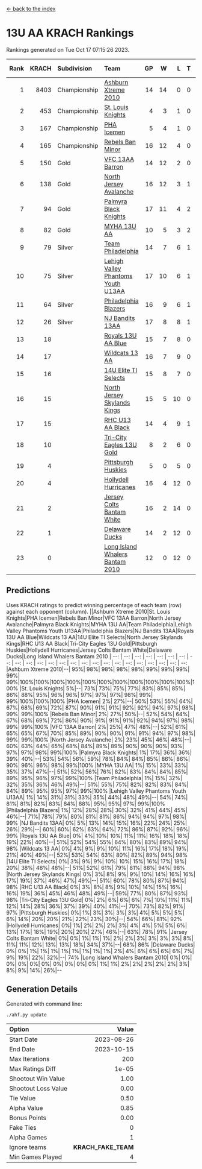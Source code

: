 [<- back to the index](readme.md)
# 13U AA KRACH Rankings
Rankings generated on Tue Oct 17 07:15:26 2023.

Rank|KRACH|Subdivision|Team|GP|W|L|T|OTW|OTL|SoS|Exp Wins|Win Diff
---:|---:|:---|:---|---:|---:|---:|---:|---:|---:|---:|---:|---:
1|8403|Championship|[Ashburn Xtreme 2010](https://gamesheetstats.com/seasons/3659/teams/140527/schedule)|14|14|0|0|0|0|100|14.8|-0.0
2|453|Championship|[St. Louis Knights](https://gamesheetstats.com/seasons/3659/teams/143323/schedule)|4|3|1|0|0|0|1702|3.8|-0.0
3|167|Championship|[PHA Icemen](https://gamesheetstats.com/seasons/3659/teams/143321/schedule)|5|4|1|0|0|0|58|4.9|0.0
4|165|Championship|[Rebels Ban Minor](https://gamesheetstats.com/seasons/3659/teams/140539/schedule)|16|12|4|0|0|0|1022|12.9|0.0
5|150|Gold|[VFC 13AA Barron](https://gamesheetstats.com/seasons/3659/teams/140544/schedule)|14|12|2|0|1|0|33|12.9|0.0
6|138|Gold|[North Jersey Avalanche](https://gamesheetstats.com/seasons/3659/teams/140535/schedule)|16|12|3|1|0|0|528|13.4|0.0
7|94|Gold|[Palmyra Black Knights](https://gamesheetstats.com/seasons/3659/teams/140537/schedule)|17|11|4|2|0|0|960|12.9|0.0
8|82|Gold|[MYHA 13U AA](https://gamesheetstats.com/seasons/3659/teams/140533/schedule)|10|5|3|2|1|0|88|6.9|0.0
9|79|Silver|[Team Philadelphia](https://gamesheetstats.com/seasons/3659/teams/140542/schedule)|14|7|6|1|0|0|1175|8.4|0.0
10|75|Silver|[Lehigh Valley Phantoms Youth U13AA](https://gamesheetstats.com/seasons/3659/teams/140531/schedule)|17|10|6|1|0|2|518|11.4|0.0
11|64|Silver|[Philadelphia Blazers](https://gamesheetstats.com/seasons/3659/teams/140538/schedule)|16|9|6|1|2|0|1031|10.4|0.0
12|26|Silver|[NJ Bandits 13AA](https://gamesheetstats.com/seasons/3659/teams/140534/schedule)|17|8|8|1|2|2|517|9.4|0.0
13|18||[Royals 13U AA Blue](https://gamesheetstats.com/seasons/3659/teams/140541/schedule)|15|7|8|0|0|1|66|7.9|0.0
14|17||[Wildcats 13 AA](https://gamesheetstats.com/seasons/3659/teams/140545/schedule)|16|7|9|0|0|0|52|7.9|0.0
15|16||[14U Elite TI Selects](https://gamesheetstats.com/seasons/3659/teams/140526/schedule)|15|8|7|0|1|1|41|8.9|0.0
16|15||[North Jersey Skylands Kings](https://gamesheetstats.com/seasons/3659/teams/140536/schedule)|15|5|10|0|1|0|71|5.9|0.0
17|15||[RHC U13 AA Black](https://gamesheetstats.com/seasons/3659/teams/140540/schedule)|14|4|9|1|0|0|57|5.4|0.0
18|10||[Tri-City Eagles 13U Gold](https://gamesheetstats.com/seasons/3659/teams/140543/schedule)|8|2|6|0|0|1|73|2.9|0.0
19|4||[Pittsburgh Huskies](https://gamesheetstats.com/seasons/3659/teams/149413/schedule)|5|0|5|0|0|0|1485|0.9|0.0
20|4||[Hollydell Hurricanes](https://gamesheetstats.com/seasons/3659/teams/140529/schedule)|16|4|12|0|0|0|558|4.9|0.0
21|2||[Jersey Colts Bantam White](https://gamesheetstats.com/seasons/3659/teams/140530/schedule)|16|2|14|0|0|1|58|2.9|0.0
22|1||[Delaware Ducks](https://gamesheetstats.com/seasons/3659/teams/140528/schedule)|14|2|12|0|0|0|28|2.9|0.0
23|0||[Long Island Whalers Bantam 2010](https://gamesheetstats.com/seasons/3659/teams/140532/schedule)|12|0|12|0|0|0|53|0.9|0.0

## Predictions
Uses KRACH ratings to predict winning percentage of each team (row) against each opponent (column).
||Ashburn Xtreme 2010|St. Louis Knights|PHA Icemen|Rebels Ban Minor|VFC 13AA Barron|North Jersey Avalanche|Palmyra Black Knights|MYHA 13U AA|Team Philadelphia|Lehigh Valley Phantoms Youth U13AA|Philadelphia Blazers|NJ Bandits 13AA|Royals 13U AA Blue|Wildcats 13 AA|14U Elite TI Selects|North Jersey Skylands Kings|RHC U13 AA Black|Tri-City Eagles 13U Gold|Pittsburgh Huskies|Hollydell Hurricanes|Jersey Colts Bantam White|Delaware Ducks|Long Island Whalers Bantam 2010
| --: | --: | --: | --: | --: | --: | --: | --: | --: | --: | --: | --: | --: | --: | --: | --: | --: | --: | --: | --: | --: | --: | --: | --: 
|Ashburn Xtreme 2010|--| 95%| 98%| 98%| 98%| 98%| 99%| 99%| 99%| 99%| 99%|100%|100%|100%|100%|100%|100%|100%|100%|100%|100%|100%|100%
|St. Louis Knights|  5%|--| 73%| 73%| 75%| 77%| 83%| 85%| 85%| 86%| 88%| 95%| 96%| 96%| 97%| 97%| 97%| 98%| 99%| 99%|100%|100%|100%
|PHA Icemen|  2%| 27%|--| 50%| 53%| 55%| 64%| 67%| 68%| 69%| 72%| 87%| 90%| 91%| 91%| 92%| 92%| 94%| 97%| 98%| 99%| 99%|100%
|Rebels Ban Minor|  2%| 27%| 50%|--| 52%| 54%| 64%| 67%| 68%| 69%| 72%| 86%| 90%| 91%| 91%| 91%| 92%| 94%| 97%| 98%| 99%| 99%|100%
|VFC 13AA Barron|  2%| 25%| 47%| 48%|--| 52%| 61%| 65%| 65%| 67%| 70%| 85%| 89%| 90%| 90%| 91%| 91%| 94%| 97%| 98%| 99%| 99%|100%
|North Jersey Avalanche|  2%| 23%| 45%| 46%| 48%|--| 60%| 63%| 64%| 65%| 68%| 84%| 89%| 89%| 90%| 90%| 90%| 93%| 97%| 97%| 98%| 99%|100%
|Palmyra Black Knights|  1%| 17%| 36%| 36%| 39%| 40%|--| 53%| 54%| 56%| 59%| 78%| 84%| 84%| 85%| 86%| 86%| 90%| 96%| 96%| 98%| 99%|100%
|MYHA 13U AA|  1%| 15%| 33%| 33%| 35%| 37%| 47%|--| 51%| 52%| 56%| 76%| 82%| 83%| 84%| 84%| 85%| 89%| 95%| 96%| 97%| 99%|100%
|Team Philadelphia|  1%| 15%| 32%| 32%| 35%| 36%| 46%| 49%|--| 51%| 55%| 75%| 82%| 82%| 83%| 84%| 84%| 89%| 95%| 95%| 97%| 99%|100%
|Lehigh Valley Phantoms Youth U13AA|  1%| 14%| 31%| 31%| 33%| 35%| 44%| 48%| 49%|--| 54%| 74%| 81%| 81%| 82%| 83%| 84%| 88%| 95%| 95%| 97%| 99%|100%
|Philadelphia Blazers|  1%| 12%| 28%| 28%| 30%| 32%| 41%| 44%| 45%| 46%|--| 71%| 78%| 79%| 80%| 81%| 81%| 86%| 94%| 94%| 97%| 98%| 99%
|NJ Bandits 13AA|  0%|  5%| 13%| 14%| 15%| 16%| 22%| 24%| 25%| 26%| 29%|--| 60%| 60%| 62%| 63%| 64%| 72%| 86%| 87%| 92%| 96%| 99%
|Royals 13U AA Blue|  0%|  4%| 10%| 10%| 11%| 11%| 16%| 18%| 18%| 19%| 22%| 40%|--| 51%| 52%| 54%| 55%| 64%| 80%| 83%| 89%| 94%| 98%
|Wildcats 13 AA|  0%|  4%|  9%|  9%| 10%| 11%| 16%| 17%| 18%| 19%| 21%| 40%| 49%|--| 52%| 53%| 54%| 63%| 80%| 82%| 89%| 94%| 98%
|14U Elite TI Selects|  0%|  3%|  9%|  9%| 10%| 10%| 15%| 16%| 17%| 18%| 20%| 38%| 48%| 48%|--| 51%| 52%| 61%| 79%| 81%| 88%| 94%| 98%
|North Jersey Skylands Kings|  0%|  3%|  8%|  9%|  9%| 10%| 14%| 16%| 16%| 17%| 19%| 37%| 46%| 47%| 49%|--| 51%| 60%| 78%| 80%| 87%| 94%| 98%
|RHC U13 AA Black|  0%|  3%|  8%|  8%|  9%| 10%| 14%| 15%| 16%| 16%| 19%| 36%| 45%| 46%| 48%| 49%|--| 59%| 77%| 80%| 87%| 93%| 98%
|Tri-City Eagles 13U Gold|  0%|  2%|  6%|  6%|  6%|  7%| 10%| 11%| 11%| 12%| 14%| 28%| 36%| 37%| 39%| 40%| 41%|--| 70%| 73%| 82%| 91%| 97%
|Pittsburgh Huskies|  0%|  1%|  3%|  3%|  3%|  3%|  4%|  5%|  5%|  5%|  6%| 14%| 20%| 20%| 21%| 22%| 23%| 30%|--| 54%| 66%| 81%| 92%
|Hollydell Hurricanes|  0%|  1%|  2%|  2%|  2%|  3%|  4%|  4%|  5%|  5%|  6%| 13%| 17%| 18%| 19%| 20%| 20%| 27%| 46%|--| 63%| 78%| 91%
|Jersey Colts Bantam White|  0%|  0%|  1%|  1%|  1%|  2%|  2%|  3%|  3%|  3%|  3%|  8%| 11%| 11%| 12%| 13%| 13%| 18%| 34%| 37%|--| 68%| 86%
|Delaware Ducks|  0%|  0%|  1%|  1%|  1%|  1%|  1%|  1%|  1%|  1%|  2%|  4%|  6%|  6%|  6%|  6%|  7%|  9%| 19%| 22%| 32%|--| 74%
|Long Island Whalers Bantam 2010|  0%|  0%|  0%|  0%|  0%|  0%|  0%|  0%|  0%|  0%|  1%|  1%|  2%|  2%|  2%|  2%|  2%|  3%|  8%|  9%| 14%| 26%|--

## Generation Details

Generated with command line:
```
./ahf.py update
```

| Option | Value |
| :----- | ----: |
| Start Date | 2023-08-26 |
| End Date | 2023-10-15 |
| Max Iterations | 200 |
| Max Ratings Diff | 1e-05 |
| Shootout Win Value | 1.00 |
| Shootout Loss Value | 0.00 |
| Tie Value | 0.50 |
| Alpha Value | 0.85 |
| Bonus Points | 0.00 |
| Fake Ties | 0 |
| Alpha Games | 1 |
| Ignore teams | __KRACH_FAKE_TEAM__ |
| Min Games Played | 4 |

